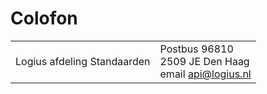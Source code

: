 # Colofon

| | |
|---|---|
| Logius afdeling Standaarden | Postbus 96810 <br>2509 JE Den Haag<br>email api@logius.nl |
